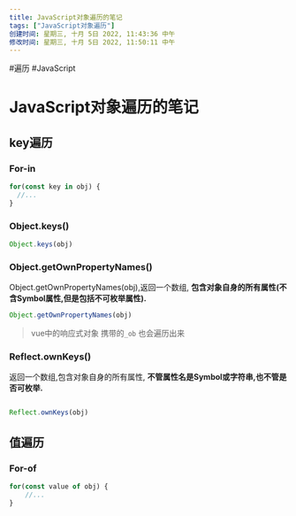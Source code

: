 ```yaml
---
title: JavaScript对象遍历的笔记
tags: ["JavaScript对象遍历"]
创建时间: 星期三, 十月 5日 2022, 11:43:36 中午
修改时间: 星期三, 十月 5日 2022, 11:50:11 中午
---
```

#遍历 #JavaScript

# JavaScript对象遍历的笔记

## key遍历

### For-in

```js
for(const key in obj) {
  //...
}
```


### Object.keys()

```js
Object.keys(obj)
```

### Object.getOwnPropertyNames()

Object.getOwnPropertyNames(obj),返回一个数组,
**包含对象自身的所有属性(不含Symbol属性,但是包括不可枚举属性).**

```js
Object.getOwnPropertyNames(obj)

```

> vue中的响应式对象 携带的`_ob` 也会遍历出来

### Reflect.ownKeys()

返回一个数组,包含对象自身的所有属性,
**不管属性名是Symbol或字符串,也不管是否可枚举.**
```js

Reflect.ownKeys(obj)

```

## 值遍历


### For-of

```js
for(const value of obj) {
	//...
}
```

